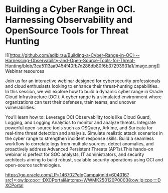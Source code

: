 # Building a Cyber Range in OCI. Harnessing Observability and OpenSource Tools for Threat Hunting



![[https://github.com/adibirzu/Building-a-Cyber-Range-in-OCI---Harnessing-Observability-and-Open-Source-Tools-for-Threat-Hunting/blob/3ca5113aa9454f40fb7d286db80f6b37293931a1/image.png]]
Webinar resources

Join us for an interactive webinar designed for cybersecurity professionals and cloud enthusiasts looking to enhance their threat-hunting capabilities. In this session, we will explore how to build a dynamic cyber range in Oracle Cloud Infrastructure (OCI). A cyber range is a simulated environment where organizations can test their defenses, train teams, and uncover vulnerabilities.

You’ll learn how to:
Leverage OCI Observability tools like Cloud Guard, Logging, and Logging Analytics to monitor and analyze threats.
Integrate powerful open-source tools such as OSQuery, Arkime, and Suricata for real-time threat detection and analysis.
Simulate realistic attack scenarios in the cyber range to strengthen incident response skills.
Build a seamless workflow to correlate logs from multiple sources, detect anomalies, and proactively address Advanced Persistent Threats (APTs).This hands-on webinar is perfect for SOC analysts, IT administrators, and security architects aiming to build robust, scalable security operations using OCI and open-source technologies.

https://go.oracle.com/LP=146702?elqCampaignId=604016?src1=:ow:lp:cpo::::DXCPortal&intcmp=WWMK250120P00038:ow:lp:cpo::::DXCPortal 


